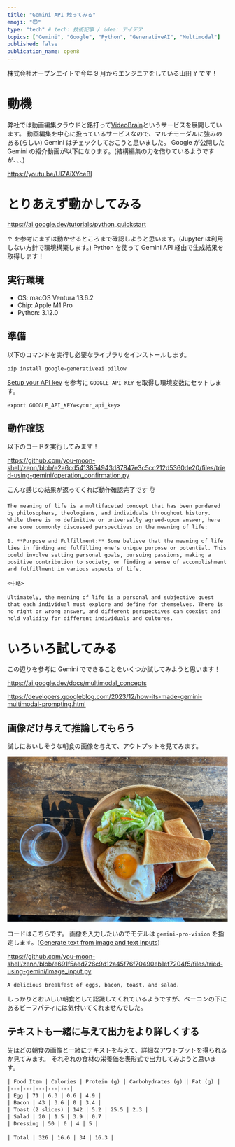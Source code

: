 ```yaml
---
title: "Gemini API 触ってみる"
emoji: "😇"
type: "tech" # tech: 技術記事 / idea: アイデア
topics: ["Gemini", "Google", "Python", "GenerativeAI", "Multimodal"]
published: false
publication_name: open8
---
```


株式会社オープンエイトで今年 9 月からエンジニアをしている山田 Y です！

# 動機

弊社では動画編集クラウドと銘打って[VideoBrain](https://video-b.com/)というサービスを展開しています。
動画編集を中心に扱っているサービスなので、マルチモーダルに強みのある(らしい) Gemini はチェックしておこうと思いました。
Google が公開した Gemini の紹介動画が以下になります。(結構編集の力を借りているようですが、、、)

https://youtu.be/UIZAiXYceBI

# とりあえず動かしてみる

https://ai.google.dev/tutorials/python_quickstart

↑ を参考にまずは動かせるところまで確認しようと思います。(Jupyter は利用しない方針で環境構築します。)
Python を使って Gemini API 経由で生成結果を取得します！

## 実行環境

- OS: macOS Ventura 13.6.2
- Chip: Apple M1 Pro
- Python: 3.12.0

## 準備

以下のコマンドを実行し必要なライブラリをインストールします。

```
pip install google-generativeai pillow
```

[Setup your API key](https://ai.google.dev/tutorials/python_quickstart#setup_your_api_key) を参考に `GOOGLE_API_KEY` を取得し環境変数にセットします。

```
export GOOGLE_API_KEY=<your_api_key>
```

## 動作確認

以下のコードを実行してみます！

https://github.com/you-moon-shell/zenn/blob/e2a6cd5413854943d87847e3c5cc212d5360de20/files/tried-using-gemini/operation_confirmation.py

こんな感じの結果が返ってくれば動作確認完了です 👌

```
The meaning of life is a multifaceted concept that has been pondered by philosophers, theologians, and individuals throughout history. While there is no definitive or universally agreed-upon answer, here are some commonly discussed perspectives on the meaning of life:

1. **Purpose and Fulfillment:** Some believe that the meaning of life lies in finding and fulfilling one's unique purpose or potential. This could involve setting personal goals, pursuing passions, making a positive contribution to society, or finding a sense of accomplishment and fulfillment in various aspects of life.

<中略>

Ultimately, the meaning of life is a personal and subjective quest that each individual must explore and define for themselves. There is no right or wrong answer, and different perspectives can coexist and hold validity for different individuals and cultures.
```

# いろいろ試してみる

この辺りを参考に Gemini でできることをいくつか試してみようと思います！

https://ai.google.dev/docs/multimodal_concepts

https://developers.googleblog.com/2023/12/how-its-made-gemini-multimodal-prompting.html

## 画像だけ与えて推論してもらう

試しにおいしそうな朝食の画像を与えて、アウトプットを見てみます。

![](/images/tried-using-gemini/breakfast.jpg)

コードはこちらです。
画像を入力したいのでモデルは `gemini-pro-vision` を指定します。([Generate text from image and text inputs](https://ai.google.dev/tutorials/python_quickstart#generate_text_from_image_and_text_inputs))

https://github.com/you-moon-shell/zenn/blob/e691f5aed726c9d12a45f76f70490eb1ef7204f5/files/tried-using-gemini/image_input.py

```:result
A delicious breakfast of eggs, bacon, toast, and salad.
```

しっかりとおいしい朝食として認識してくれているようですが、ベーコンの下にあるビーフパティには気付いてくれませんでした。

## テキストも一緒に与えて出力をより詳しくする

先ほどの朝食の画像と一緒にテキストを与えて、詳細なアウトプットを得られるか見てみます。
それぞれの食材の栄養価を表形式で出力してみようと思います。

```:result
| Food Item | Calories | Protein (g) | Carbohydrates (g) | Fat (g) |
|---|---|---|---|---|
| Egg | 71 | 6.3 | 0.6 | 4.9 |
| Bacon | 43 | 3.6 | 0 | 3.4 |
| Toast (2 slices) | 142 | 5.2 | 25.5 | 2.3 |
| Salad | 20 | 1.5 | 3.9 | 0.7 |
| Dressing | 50 | 0 | 4 | 5 |

| Total | 326 | 16.6 | 34 | 16.3 |
```
